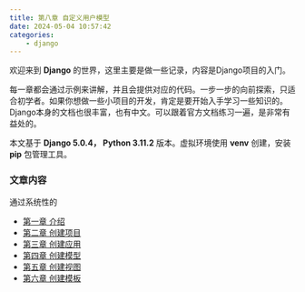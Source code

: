```yaml
---
title: 第八章 自定义用户模型 
date: 2024-05-04 10:57:42
categories: 
    - django
---
```


欢迎来到 **Django** 的世界，这里主要是做一些记录，内容是Django项目的入门。

每一章都会通过示例来讲解，并且会提供对应的代码。一步一步的向前探索，只适合初学者。如果你想做一些小项目的开发，肯定是要开始入手学习一些知识的。Django本身的文档也很丰富，也有中文。可以跟着官方文档练习一遍，是非常有益处的。

本文基于 **Django 5.0.4， Python 3.11.2** 版本。虚拟环境使用 **venv** 创建，安装 **pip** 包管理工具。

<!-- more -->

### 文章内容
通过系统性的

- [第一章 介绍](C1_Environments_Setup.md)
- [第二章 创建项目](C2_Creating_Project.md)
- [第三章 创建应用](C3_Creating_App.md)
- [第四章 创建模型](C4_Creating_Model.md)
- [第五章 创建视图](C5_Creating_View.md)
- [第六章 创建模板](C6_Creating_Template.md)

